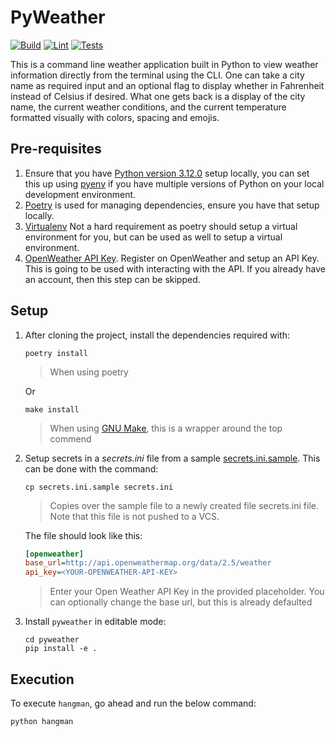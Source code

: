 # PyWeather

[![Build](https://github.com/BrianLusina/pyweather/actions/workflows/build.yml/badge.svg)](https://github.com/BrianLusina/pyweather/actions/workflows/build.yml)
[![Lint](https://github.com/BrianLusina/pyweather/actions/workflows/lint.yml/badge.svg)](https://github.com/BrianLusina/pyweather/actions/workflows/lint.yml)
[![Tests](https://github.com/BrianLusina/pyweather/actions/workflows/tests.yaml/badge.svg)](https://github.com/BrianLusina/pyweather/actions/workflows/tests.yaml)

This is a command line weather application built in Python to view weather information directly from the terminal using
the CLI. One can take a city name as required input and an optional flag to display whether in Fahrenheit instead of
Celsius if desired. What one gets back is a display of the city name, the current weather conditions, and the current
temperature formatted visually with colors, spacing and emojis.

## Pre-requisites

1. Ensure that you have [Python version 3.12.0](https://www.python.org/) setup locally, you can set this up
   using [pyenv](https://github.com/pyenv/pyenv) if you have multiple versions of Python on your local development
   environment.
2. [Poetry](https://python-poetry.org/) is used for managing dependencies, ensure you have that setup locally.
3. [Virtualenv](https://virtualenv.pypa.io/) Not a hard requirement as poetry should setup a virtual environment for
   you, but can be used as well to setup a virtual environment.
4. [OpenWeather API Key](https://openweathermap.org/). Register on OpenWeather and setup an API Key. This is going to be
   used with interacting with the API. If you already have an account, then this step can be skipped.

## Setup

1. After cloning the project, install the dependencies required with:

   ```shell
   poetry install
   ```
   > When using poetry

   Or
   ```shell
   make install
   ```
   > When using [GNU Make](https://www.gnu.org/s/make/manual/make.html), this is a wrapper around the top commend

2. Setup secrets in a _secrets.ini_ file from a sample [secrets.ini.sample](secrets.ini.sample). This can be done with
   the command:

   ```shell
   cp secrets.ini.sample secrets.ini
   ```

   > Copies over the sample file to a newly created file secrets.ini file. Note that this file is not pushed to a VCS.

   The file should look like this:

   ```ini
   [openweather]
   base_url=http://api.openweathermap.org/data/2.5/weather
   api_key=<YOUR-OPENWEATHER-API-KEY>
   ```

   > Enter your Open Weather API Key in the provided placeholder. You can optionally change the base url, but this is
   already defaulted

3. Install `pyweather` in editable mode:
   ```shell
   cd pyweather
   pip install -e .
   ```

## Execution

To execute `hangman`, go ahead and run the below command:

```shell
python hangman
```
